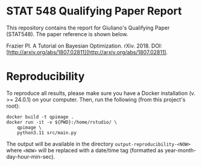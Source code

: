 # STAT 548 Qualifying Paper Report
This repository contains the report for Giuliano's Qualifying Paper (STAT548). The paper reference is shown below.

Frazier PI. A Tutorial on Bayesian Optimization. rXiv. 2018. DOI: [http://arxiv.org/abs/1807.02811](http://arxiv.org/abs/1807.02811).

# Reproducibility

To reproduce all results, please make sure you have a Docker installation (v. >= 24.0.1) on your computer. Then, run the following (from this project's root):

```
docker build -t qpimage .
docker run -it -v ${PWD}:/home/rstudio/ \
    qpimage \
    python3.11 src/main.py
```

The output will be available in the directory `output-reproducibility-<NOW>` where `<NOW>` will be replaced with a date/time tag (formatted as year-month-day-hour-min-sec).
